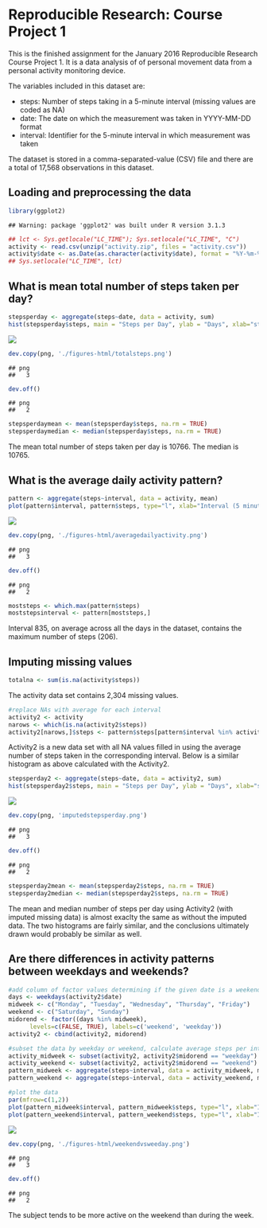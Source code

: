 # Reproducible Research: Course Project 1

This is the finished assignment for the January 2016 Reproducible Research Course Project 1. It is a data analysis of of personal movement data from a personal activity monitoring device. 

The variables included in this dataset are:

* steps: Number of steps taking in a 5-minute interval (missing values are coded as NA)
* date: The date on which the measurement was taken in YYYY-MM-DD format
* interval: Identifier for the 5-minute interval in which measurement was taken

The dataset is stored in a comma-separated-value (CSV) file and there are a total of 17,568 observations in this dataset.


## Loading and preprocessing the data


```r
library(ggplot2)
```

```
## Warning: package 'ggplot2' was built under R version 3.1.3
```

```r
## lct <- Sys.getlocale("LC_TIME"); Sys.setlocale("LC_TIME", "C")
activity <- read.csv(unzip("activity.zip", files = "activity.csv"))
activity$date <- as.Date(as.character(activity$date), format = "%Y-%m-%d")
## Sys.setlocale("LC_TIME", lct)
```


## What is mean total number of steps taken per day?


```r
stepsperday <- aggregate(steps~date, data = activity, sum)
hist(stepsperday$steps, main = "Steps per Day", ylab = "Days", xlab="steps", breaks=8)
```

![](PA1_template_files/figure-html/unnamed-chunk-2-1.png) 

```r
dev.copy(png, './figures-html/totalsteps.png')
```

```
## png 
##   3
```

```r
dev.off()
```

```
## png 
##   2
```

```r
stepsperdaymean <- mean(stepsperday$steps, na.rm = TRUE)
stepsperdaymedian <- median(stepsperday$steps, na.rm = TRUE)
```

The mean total number of steps taken per day is 10766. The median is 10765.



## What is the average daily activity pattern?


```r
pattern <- aggregate(steps~interval, data = activity, mean)
plot(pattern$interval, pattern$steps, type="l", xlab="Interval (5 minutes)", ylab="Steps (mean)", main="Average daily activity pattern")
```

![](PA1_template_files/figure-html/unnamed-chunk-3-1.png) 

```r
dev.copy(png, './figures-html/averagedailyactivity.png')
```

```
## png 
##   3
```

```r
dev.off()
```

```
## png 
##   2
```

```r
moststeps <- which.max(pattern$steps)
moststepsinterval <- pattern[moststeps,]
```
Interval 835, on average across all the days in the dataset, contains the maximum number of steps (206).

## Imputing missing values


```r
totalna <- sum(is.na(activity$steps))
```
The activity data set contains 2,304 missing values.


```r
#replace NAs with average for each interval
activity2 <- activity
narows <- which(is.na(activity2$steps))
activity2[narows,]$steps <- pattern$steps[pattern$interval %in% activity2[narows,]$interval]
```

Activity2 is a new data set with all NA values filled in using the average number of steps taken in the corresponding interval. Below is a similar histogram as above calculated with the Activity2.


```r
stepsperday2 <- aggregate(steps~date, data = activity2, sum)
hist(stepsperday2$steps, main = "Steps per Day", ylab = "Days", xlab="steps", breaks=8)
```

![](PA1_template_files/figure-html/unnamed-chunk-6-1.png) 

```r
dev.copy(png, 'imputedstepsperday.png')
```

```
## png 
##   3
```

```r
dev.off()
```

```
## png 
##   2
```

```r
stepsperday2mean <- mean(stepsperday2$steps, na.rm = TRUE)
stepsperday2median <- median(stepsperday2$steps, na.rm = TRUE)
```
The mean and median number of steps per day using Activity2 (with imputed missing data) is almost exaclty the same as without the imputed data. The two histograms are fairly similar, and the conclusions ultimately drawn would probably be similar as well.

## Are there differences in activity patterns between weekdays and weekends?


```r
#add column of factor values determining if the given date is a weekend or weekday
days <- weekdays(activity2$date)
midweek <- c("Monday", "Tuesday", "Wednesday", "Thursday", "Friday")
weekend <- c("Saturday", "Sunday")
midorend <- factor((days %in% midweek),
      levels=c(FALSE, TRUE), labels=c('weekend', 'weekday'))
activity2 <- cbind(activity2, midorend)

#subset the data by weekday or weekend, calculate average steps per interval for each
activity_midweek <- subset(activity2, activity2$midorend == "weekday")
activity_weekend <- subset(activity2, activity2$midorend == "weekend")
pattern_midweek <- aggregate(steps~interval, data = activity_midweek, mean)
pattern_weekend <- aggregate(steps~interval, data = activity_weekend, mean)

#plot the data
par(mfrow=c(1,2))
plot(pattern_midweek$interval, pattern_midweek$steps, type="l", xlab="Interval (5 minutes)", ylab="Steps (mean)", main="Weekday average activity")
plot(pattern_weekend$interval, pattern_weekend$steps, type="l", xlab="Interval (5 minutes)", ylab="Steps (mean)", main="Weekend average activity")
```

![](PA1_template_files/figure-html/unnamed-chunk-7-1.png) 

```r
dev.copy(png, './figures-html/weekendvsweeday.png')
```

```
## png 
##   3
```

```r
dev.off()
```

```
## png 
##   2
```

The subject tends to be more active on the weekend than during the week.

